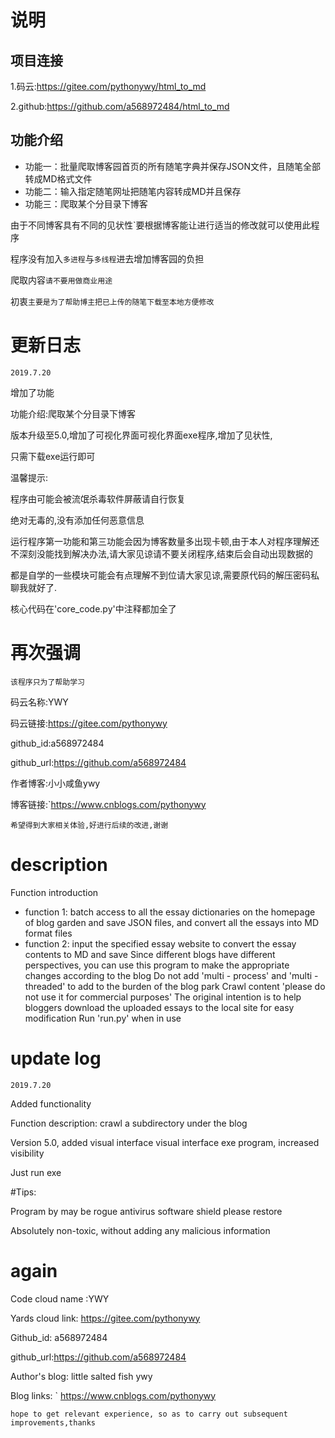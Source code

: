 # 说明

## 项目连接

1.码云:https://gitee.com/pythonywy/html_to_md 

2.github:https://github.com/a568972484/html_to_md

## 功能介绍

- 功能一：批量爬取博客园首页的所有随笔字典并保存JSON文件，且随笔全部转成MD格式文件
- 功能二：输入指定随笔网址把随笔内容转成MD并且保存
- 功能三：爬取某个分目录下博客

由于不同博客具有不同的见状性`要根据博客能让进行适当的修改就可以使用此程序

程序没有加入`多进程`与`多线程`进去增加博客园的负担

爬取内容`请不要用做商业用途`

初衷`主要是为了帮助博主把已上传的随笔下载至本地方便修改`

# 更新日志

`2019.7.20`

增加了功能

功能介绍:爬取某个分目录下博客

版本升级至5.0,增加了可视化界面可视化界面exe程序,增加了见状性,

只需下载exe运行即可

温馨提示:

程序由可能会被流氓杀毒软件屏蔽请自行恢复

绝对无毒的,没有添加任何恶意信息

运行程序第一功能和第三功能会因为博客数量多出现卡顿,由于本人对程序理解还不深刻没能找到解决办法,请大家见谅请不要关闭程序,结束后会自动出现数据的

都是自学的一些模块可能会有点理解不到位请大家见谅,需要原代码的解压密码私聊我就好了.

核心代码在'core_code.py'中注释都加全了


# 再次强调

`该程序只为了帮助学习`

码云名称:YWY

码云链接:https://gitee.com/pythonywy

github_id:a568972484

github_url:https://github.com/a568972484

作者博客:小小咸鱼ywy

博客链接:`https://www.cnblogs.com/pythonywy

`希望得到大家相关体验,好进行后续的改进,谢谢`

# description

Function introduction

- function 1: batch access to all the essay dictionaries on the homepage of blog garden and save JSON files, and convert all the essays into MD format files
- function 2: input the specified essay website to convert the essay contents to MD and save 
  Since different blogs have different perspectives, you can use this program to make the appropriate changes according to the blog
  Do not add 'multi - process' and 'multi - threaded' to add to the burden of the blog park
  Crawl content 'please do not use it for commercial purposes'
  The original intention is to help bloggers download the uploaded essays to the local site for easy modification
  Run 'run.py' when in use

# update log

``` 2019.7.20 ```

Added functionality

Function description: crawl a subdirectory under the blog

Version 5.0, added visual interface visual interface exe program, increased visibility

Just run exe

#Tips:

Program by may be rogue antivirus software shield please restore

Absolutely non-toxic, without adding any malicious information



# again

Code cloud name :YWY

Yards cloud link: https://gitee.com/pythonywy

Github_id: a568972484

github_url:https://github.com/a568972484

Author's blog: little salted fish ywy

Blog links: ` https://www.cnblogs.com/pythonywy

`hope to get relevant experience, so as to carry out subsequent improvements,thanks`

